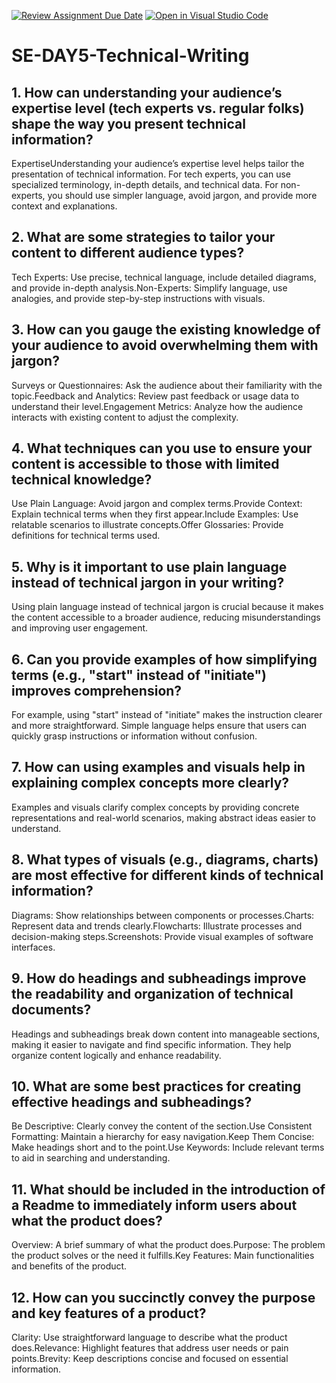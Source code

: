 [![Review Assignment Due Date](https://classroom.github.com/assets/deadline-readme-button-22041afd0340ce965d47ae6ef1cefeee28c7c493a6346c4f15d667ab976d596c.svg)](https://classroom.github.com/a/zsAR-pyY)
[![Open in Visual Studio Code](https://classroom.github.com/assets/open-in-vscode-2e0aaae1b6195c2367325f4f02e2d04e9abb55f0b24a779b69b11b9e10269abc.svg)](https://classroom.github.com/online_ide?assignment_repo_id=15710576&assignment_repo_type=AssignmentRepo)
# SE-DAY5-Technical-Writing
## 1. How can understanding your audience’s expertise level (tech experts vs. regular folks) shape the way you present technical information?
ExpertiseUnderstanding your audience’s expertise level helps tailor the presentation of technical information. For tech experts, you can use specialized terminology, in-depth details, and technical data. For non-experts, you should use simpler language, avoid jargon, and provide more context and explanations.
## 2. What are some strategies to tailor your content to different audience types?
Tech Experts: Use precise, technical language, include detailed diagrams, and provide in-depth analysis.Non-Experts: Simplify language, use analogies, and provide step-by-step instructions with visuals.
## 3. How can you gauge the existing knowledge of your audience to avoid overwhelming them with jargon?
Surveys or Questionnaires: Ask the audience about their familiarity with the topic.Feedback and Analytics: Review past feedback or usage data to understand their level.Engagement Metrics: Analyze how the audience interacts with existing content to adjust the complexity.
## 4. What techniques can you use to ensure your content is accessible to those with limited technical knowledge?
Use Plain Language: Avoid jargon and complex terms.Provide Context: Explain technical terms when they first appear.Include Examples: Use relatable scenarios to illustrate concepts.Offer Glossaries: Provide definitions for technical terms used.
## 5. Why is it important to use plain language instead of technical jargon in your writing?
Using plain language instead of technical jargon is crucial because it makes the content accessible to a broader audience, reducing misunderstandings and improving user engagement.
## 6. Can you provide examples of how simplifying terms (e.g., "start" instead of "initiate") improves comprehension?
For example, using "start" instead of "initiate" makes the instruction clearer and more straightforward. Simple language helps ensure that users can quickly grasp instructions or information without confusion.
## 7. How can using examples and visuals help in explaining complex concepts more clearly?
Examples and visuals clarify complex concepts by providing concrete representations and real-world scenarios, making abstract ideas easier to understand.
## 8. What types of visuals (e.g., diagrams, charts) are most effective for different kinds of technical information?
Diagrams: Show relationships between components or processes.Charts: Represent data and trends clearly.Flowcharts: Illustrate processes and decision-making steps.Screenshots: Provide visual examples of software interfaces.
## 9. How do headings and subheadings improve the readability and organization of technical documents?
Headings and subheadings break down content into manageable sections, making it easier to navigate and find specific information. They help organize content logically and enhance readability.
## 10. What are some best practices for creating effective headings and subheadings?
Be Descriptive: Clearly convey the content of the section.Use Consistent Formatting: Maintain a hierarchy for easy navigation.Keep Them Concise: Make headings short and to the point.Use Keywords: Include relevant terms to aid in searching and understanding.
## 11. What should be included in the introduction of a Readme to immediately inform users about what the product does?
Overview: A brief summary of what the product does.Purpose: The problem the product solves or the need it fulfills.Key Features: Main functionalities and benefits of the product.
## 12. How can you succinctly convey the purpose and key features of a product?
Clarity: Use straightforward language to describe what the product does.Relevance: Highlight features that address user needs or pain points.Brevity: Keep descriptions concise and focused on essential information.

